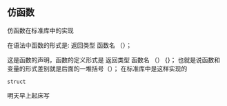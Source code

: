 ## 仿函数
仿函数在标准库中的实现

在语法中函数的形式是:
返回类型 函数名 （）；

这是函数的声明，函数的定义形式是
返回类型 函数名 （） {}；
也就是说函数和变量的形式差别就是后面的一堆括号（）；
在标准库中是这样实现的

```
struct

```

明天早上起床写
